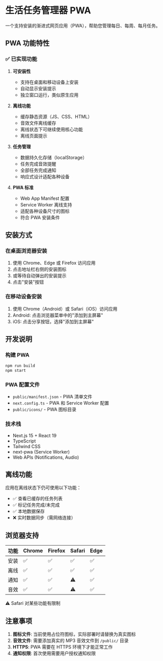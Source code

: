 # 生活任务管理器 PWA

一个支持安装的渐进式网页应用（PWA），帮助您管理每日、每周、每月任务。

## PWA 功能特性

### ✅ 已实现功能

1. **可安装性**
   - 支持在桌面和移动设备上安装
   - 自动显示安装提示
   - 独立窗口运行，类似原生应用

2. **离线功能** 
   - 缓存静态资源（JS、CSS、HTML）
   - 音效文件离线缓存
   - 离线状态下可继续使用核心功能
   - 离线页面提示

3. **任务管理**
   - 数据持久化存储（localStorage）
   - 任务完成音效提醒
   - 全部任务完成通知
   - 响应式设计适配各种设备

4. **PWA 标准**
   - Web App Manifest 配置
   - Service Worker 离线支持
   - 适配各种设备尺寸的图标
   - 符合 PWA 安装条件

## 安装方式

### 在桌面浏览器安装
1. 使用 Chrome、Edge 或 Firefox 访问应用
2. 点击地址栏右侧的安装图标
3. 或等待自动弹出的安装提示
4. 点击"安装"按钮

### 在移动设备安装
1. 使用 Chrome（Android）或 Safari（iOS）访问应用
2. Android: 点击浏览器菜单中的"添加到主屏幕"
3. iOS: 点击分享按钮，选择"添加到主屏幕"

## 开发说明

### 构建 PWA
```bash
npm run build
npm start
```

### PWA 配置文件
- `public/manifest.json` - PWA 清单文件
- `next.config.ts` - PWA 和 Service Worker 配置
- `public/icons/` - PWA 图标目录

### 技术栈
- Next.js 15 + React 19
- TypeScript
- Tailwind CSS
- next-pwa (Service Worker)
- Web APIs (Notifications, Audio)

## 离线功能

应用在离线状态下仍可使用以下功能：
- ✅ 查看已缓存的任务列表
- ✅ 标记任务完成/未完成
- ✅ 本地数据保存
- ❌ 实时数据同步（需网络连接）

## 浏览器支持

| 功能 | Chrome | Firefox | Safari | Edge |
|------|---------|---------|---------|------|
| 安装 | ✅ | ✅ | ✅ | ✅ |
| 离线 | ✅ | ✅ | ✅ | ✅ |
| 通知 | ✅ | ✅ | ⚠️ | ✅ |
| 音效 | ✅ | ✅ | ⚠️ | ✅ |

⚠️ Safari 对某些功能有限制

## 注意事项

1. **图标文件**: 当前使用占位符图标，实际部署时请替换为真实图标
2. **音效文件**: 需要添加真实的 MP3 音效文件到 `/public/` 目录
3. **HTTPS**: PWA 需要在 HTTPS 环境下才能正常工作
4. **通知权限**: 首次使用需要用户授权通知权限